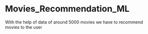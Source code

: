 # Movies_Recommendation_ML
With the help of data of around 5000 movies we have to recommend movies to the user
